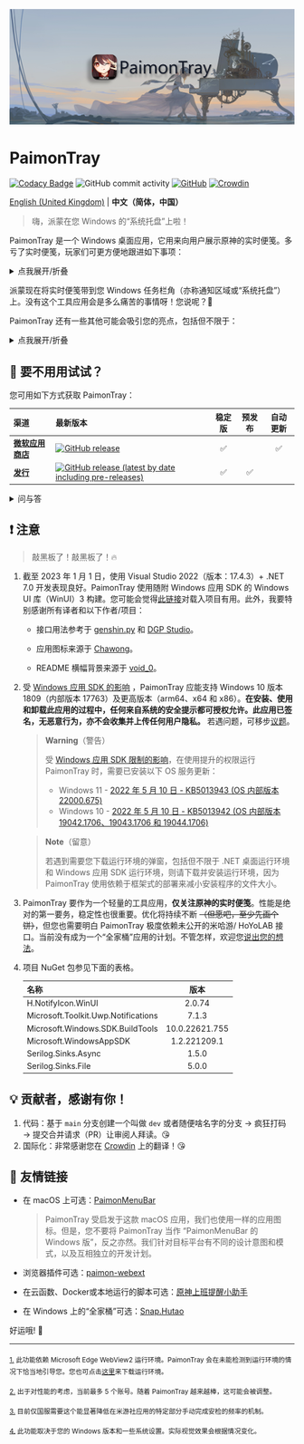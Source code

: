 ![banner.png](./img_README/banner.png)

# PaimonTray

[![Codacy Badge](https://app.codacy.com/project/badge/Grade/b83aab262d444585b7df8f0c8a55ed3a)](https://www.codacy.com/gh/ArvinZJC/PaimonTray/dashboard?utm_source=github.com&utm_medium=referral&utm_content=ArvinZJC/PaimonTray&utm_campaign=Badge_Grade)
![GitHub commit activity](https://img.shields.io/github/commit-activity/m/ArvinZJC/PaimonTray)
[![GitHub](https://img.shields.io/github/license/ArvinZJC/PaimonTray)](./LICENCE)
[![Crowdin](https://badges.crowdin.net/paimontray/localized.svg)](https://crowdin.com/project/paimontray)

[English (United Kingdom)](./README.md) | **中文（简体，中国）**

> 嗨，派蒙在您 Windows 的“系统托盘”上啦！

PaimonTray 是一个 Windows 桌面应用，它用来向用户展示原神的实时便笺。多亏了实时便笺，玩家们可更方便地跟进如下事项：

<details>
  <summary>点我展开/折叠</summary>

- 每日委托任务：已完成，并已领取额外奖励？
- 值得铭记的强敌：本周还有剩余消耗原粹树脂减半次数？
- 探索派遣：给我康康进行探索派遣的游戏角色！
- 原粹树脂：全部恢复？
- 参量质变仪：可使用？
- 洞天宝钱：达到上限？

</details>

派蒙现在将实时便笺带到您 Windows 任务栏角（亦称通知区域或“系统托盘”）上。没有这个工具应用会是多么痛苦的事情呀！您说呢？🤪

PaimonTray 还有一些其他可能会吸引您的亮点，包括但不限于：

<details>
  <summary>点我展开/折叠</summary>

- 网页登录方案：就像在浏览器中<sup id="source1">[1](#footnote1)</sup>，在指定网页上登录到您的账号来添加/更新账号。
- 替代的登录方案：手动输入 cookie 来登录到您的账号是另一种添加/更新账号的方式。
- 不仅国服（指米哈游账号），还有国际服（指 HoYoLAB 账号）。
- 多账号<sup id="source2">[2](#footnote2)</sup>，以及恰到好处的管理：所有您已添加的账号可更新、检查并刷新、移除。
- 仅关注您已选择的角色：米哈游/ HoYoLAB 账号所有已绑定的角色（指原神账号）都可供您选择是否允许查询实时便笺。
- 可配置的实时便笺刷新间隔时间。
- 无感安检机制<sup id="source3">[3](#footnote3)</sup>。
- _实时便笺提醒（将在未来上线）。_
- 日期和时间来代替时长：例如，派蒙会将完成/全部恢复/……所需要的时长转换成预计的日期和时间。
- 派蒙会尽力对“未解锁”事项给予提示。
- 支持深色模式。
- 支持云母/亚克力<sup id="source4">[4](#footnote4)</sup>。
- 国际化。支持的语言如下：
  - English (United Kingdom)
  - English (United States) ——无匹配语言时默认
  - Indonesia (Indonesia) ——主要由 [bimagusti.p](https://crowdin.com/profile/bimagusti.p) 贡献
  - 中文（简体，中国）

</details>

## 🍳 要不用用试试？

您可用如下方式获取 PaimonTray：

| 渠道                                                                       | 最新版本                                                                                                                                                     | 稳定版 | 预发布 | 自动更新 |
| :------------------------------------------------------------------------- | :----------------------------------------------------------------------------------------------------------------------------------------------------------- | :----: | :----: | :------: |
| [**微软应用商店**](https://www.microsoft.com/store/productId/9PP6PJDDRNRZ) | [![GitHub release](https://img.shields.io/github/v/release/ArvinZJC/PaimonTray)](../../releases)                                                             |   ✅   |        |    ✅    |
| [**发行**](../../releases)                                                 | [![GitHub release (latest by date including pre-releases)](https://img.shields.io/github/v/release/ArvinZJC/PaimonTray?include_prereleases)](../../releases) |   ✅   |   ✅   |          |

<details>
  <summary>问与答</summary>

- **我应该选择哪个渠道来获取此应用？**

  请尽可能通过微软应用商店来获取此应用。它也许能对处理前提要求（如：应用的框架依赖）提供更稳定的支持。

  从[发行](../../releases)下载 `PaimonTray_<version>.msixbundle` 文件是一个替代的选择。若您属于下列情况，则您可能更适合从此渠道来获取此应用。

  - 您不使用处于 S 模式下的 Windows 10/11。
  - 您不能/讨厌使用微软应用商店。
  - 您不在乎是否能自动更新。
  - 您希望体验预发布。
  - 您能在必要时自行处理前提要求。

  您也许能同时安装来自两个渠道的此应用，这取决于您的 Windows 版本和一些系统设置。虽然我并不会指出这样做的任何坏处，但是依然不推荐。

- **我无法从微软应用商店获取如上所示的最新版本。**

  这取决于[微软的应用认证过程](https://docs.microsoft.com/en-gb/windows/uwp/publish/the-app-certification-process)，可能造成上线延迟。

- **如何用下载的 `.msixbundle` 文件来安装此应用？**

  您可双击下载的文件来通过[应用安装程序](https://apps.microsoft.com/store/detail/%E5%BA%94%E7%94%A8%E5%AE%89%E8%A3%85%E7%A8%8B%E5%BA%8F/9NBLGGH4NNS1?hl=zh-cn&gl=CN)安装此应用。若有任何错误，则您可在 PowerShell 中尝试如下命令。若发生任何类似“访问被拒绝”的错误，则您可能需要以管理员身份运行 PowerShell。

  ```PowerShell
  # 注意: 若您使用 PowerShell 7+，则请在使用 Add-AppxPackage 前先运行如下命令：
  # Import-Module Appx -UseWindowsPowerShell

  Add-AppxPackage PaimonTray_<version>.msixbundle
  ```

- **为什么提供的 `.msixbundle` 文件有点儿大？**

  依赖于框架式的部署已经大幅减小文件大小。这个文件将安装程序的多个体系结构版本捆绑成一个实体。

</details>

## ❗ 注意

> 敲黑板了！敲黑板了！🔥

1. 截至 2023 年 1 月 1 日，使用 Visual Studio 2022（版本：17.4.3）+ .NET 7.0 开发表现良好。PaimonTray 使用随附 Windows 应用 SDK 的 Windows UI 库（WinUI）3 构建。您可能会觉得[此链接](https://docs.microsoft.com/zh-cn/windows/apps/windows-app-sdk/set-up-your-development-environment)对载入项目有用。此外，我要特别感谢所有译者和以下作者/项目：

   - 接口用法参考于 [genshin.py](https://github.com/thesadru/genshin.py) 和 [DGP Studio](https://github.com/DGP-Studio)。

   - 应用图标来源于 [Chawong](https://www.pixiv.net/en/artworks/92415888)。

   - README 横幅背景来源于 [void_0](https://www.pixiv.net/en/artworks/85543107)。

2. 受 [Windows 应用 SDK 的影响](https://docs.microsoft.com/zh-cn/windows/apps/windows-app-sdk/system-requirements#windows-app-sdk) ，PaimonTray 应能支持 Windows 10 版本 1809（内部版本 17763）及更高版本（arm64、x64 和 x86）。**在安装、使用和卸载此应用的过程中，任何来自系统的安全提示都可授权允许。此应用已签名，无恶意行为，亦不会收集并上传任何用户隐私。** 若遇问题，可移步[议题](https://github.com/ArvinZJC/PaimonTray/issues)。

   > **Warning**（警告）
   >
   > 受 [Windows 应用 SDK 限制的影响](https://learn.microsoft.com/zh-cn/windows/apps/windows-app-sdk/stable-channel#elevation)，在使用提升的权限运行 PaimonTray 时，需要已安装以下 OS 服务更新：
   >
   > - Windows 11 - [2022 年 5 月 10 日 - KB5013943 (OS 内部版本 22000.675)](https://support.microsoft.com/zh-cn/topic/2022-年-5-月-10-日-kb5013943-os-内部版本-22000-675-14aa767a-aa87-414e-8491-b6e845541755)
   > - Windows 10 - [2022 年 5 月 10 日 - KB5013942 (OS 内部版本 19042.1706、19043.1706 和 19044.1706)](https://support.microsoft.com/zh-cn/topic/2022-年-5-月-10-日-kb5013942-os-内部版本-19042-1706-19043-1706-和-19044-1706-60b51119-85be-4a34-9e21-8954f6749504)

   > **Note**（留意）
   >
   > 若遇到需要您下载运行环境的弹窗，包括但不限于 .NET 桌面运行环境和 Windows 应用 SDK 运行环境，则请下载并安装运行环境，因为 PaimonTray 使用依赖于框架式的部署来减小安装程序的文件大小。

3. PaimonTray 要作为一个轻量的工具应用，**仅关注原神的实时便笺**。性能是绝对的第一要务，稳定性也很重要。优化将持续不断 ~~（但愿吧，至少先画个饼）~~，但您也需要明白 PaimonTray 极度依赖未公开的米哈游/ HoYoLAB 接口。当前没有成为一个“全家桶”应用的计划。不管怎样，欢迎您[说出您的想法](https://github.com/ArvinZJC/PaimonTray/discussions)。

4. 项目 NuGet 包参见下面的表格。

   | 名称                                |      版本      |
   | :---------------------------------- | :------------: |
   | H.NotifyIcon.WinUI                  |     2.0.74     |
   | Microsoft.Toolkit.Uwp.Notifications |     7.1.3      |
   | Microsoft.Windows.SDK.BuildTools    | 10.0.22621.755 |
   | Microsoft.WindowsAppSDK             |  1.2.221209.1  |
   | Serilog.Sinks.Async                 |     1.5.0      |
   | Serilog.Sinks.File                  |     5.0.0      |

## 💡 贡献者，感谢有你！

1. 代码：基于 `main` 分支创建一个叫做 `dev` 或者随便啥名字的分支 → 疯狂打码 → 提交合并请求（PR）让审阅人拜读。😘
2. 国际化：非常感谢您在 [Crowdin](https://crowdin.com/project/paimontray) 上的翻译！😘

## 💎 友情链接

- 在 macOS 上可选：[PaimonMenuBar](https://github.com/spencerwooo/PaimonMenuBar)

  > PaimonTray 受启发于这款 macOS 应用，我们也使用一样的应用图标。但是，您不要将 PaimonTray 当作 “PaimonMenuBar 的 Windows 版”，反之亦然。我们针对目标平台有不同的设计意图和模式，以及互相独立的开发计划。

- 浏览器插件可选：[paimon-webext](https://github.com/daidr/paimon-webext)

- 在云函数、Docker或本地运行的脚本可选：[原神上班提醒小助手](https://github.com/Xm798/Genshin-Dailynote-Reminder)

- 在 Windows 上的“全家桶”可选：[Snap.Hutao](https://github.com/DGP-Studio/Snap.Hutao)

好运哦! 💖

---

<sub id="footnote1">[1.](#source1) 此功能依赖 Microsoft Edge WebView2 运行环境。PaimonTray 会在未能检测到运行环境的情况下恰当地引导您。您也可点击[这里](https://go.microsoft.com/fwlink/p/?LinkId=2124703)来下载运行环境。</sub>

<sub id="footnote2">[2.](#source2) 出于对性能的考虑，当前最多 5 个账号。随着 PaimonTray 越来越棒，这可能会被调整。</sub>

<sub id="footnote3">[3.](#source3) 目前仅国服需要这个能显著降低在米游社应用的特定部分手动完成安检的频率的机制。</sub>

<sub id="footnote4">[4.](#source4) 此功能取决于您的 Windows 版本和一些系统设置。实际视觉效果会根据情况变化。</sub>
